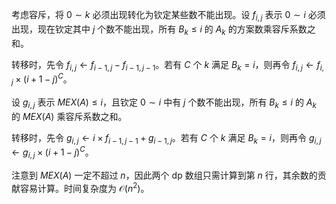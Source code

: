 考虑容斥，将 $0\sim k$ 必须出现转化为钦定某些数不能出现。设 $f_{i,j}$ 表示 $0\sim i$ 必须出现，现在钦定其中 $j$ 个数不能出现，所有 $B_k\le i$ 的 $A_k$ 的方案数乘容斥系数之和。

转移时，先令 $f_{i,j}\gets f_{i-1,j}-f_{i-1,j-1}$。若有 $C$ 个 $k$ 满足 $B_k=i$，则再令 $f_{i,j}\gets f_{i,j}\times (i+1-j)^C$。

设 $g_{i,j}$ 表示 $MEX(A)\le i$，且钦定 $0\sim i$ 中有 $j$ 个数不能出现，所有 $B_k\le i$ 的 $A_k$ 的 $MEX(A)$ 乘容斥系数之和。

转移时，先令 $g_{i,j}\gets i\times f_{i-1,j-1}+g_{i-1,j}$。若有 $C$ 个 $k$ 满足 $B_k=i$，则再令 $g_{i,j}\gets g_{i,j}\times (i+1-j)^C$。

注意到 $MEX(A)$ 一定不超过 $n$，因此两个 dp 数组只需计算到第 $n$ 行，其余数的贡献容易计算。时间复杂度为 $\mathcal O(n^2)$。
